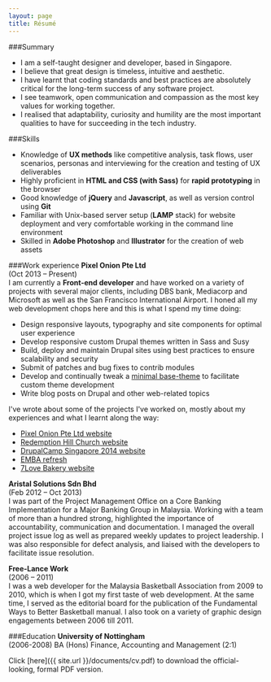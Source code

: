 ```yaml
---
layout: page
title: Résumé
---
```

###Summary
<ul class="summary">
<li class="no-margin">I am a self-taught designer and developer, based in Singapore.</li>
<li class="no-margin">I believe that great design is timeless, intuitive and aesthetic.</li>
<li class="no-margin">I have learnt that coding standards and best practices are absolutely critical for the long-term success of any software project.</li>
<li class="no-margin">I see teamwork, open communication and compassion as the most key values for working together. </li>
<li class>I realised that adaptability, curiosity and humility are the most important qualities to have for succeeding in the tech industry.</li>
</ul>

###Skills
<ul class="skills">
<li class="no-margin">Knowledge of <strong>UX methods</strong> like competitive analysis, task flows, user scenarios, personas and interviewing for the creation and testing of UX deliverables</li>
<li class="no-margin">Highly proficient in <strong>HTML and CSS (with Sass)</strong> for <strong>rapid prototyping</strong> in the browser</li>
<li class="no-margin">Good knowledge of <strong>jQuery</strong> and <strong>Javascript</strong>, as well as version control using <strong>Git</strong></li>
<li class="no-margin">Familiar with Unix-based server setup (<strong>LAMP</strong> stack) for website deployment and very comfortable working in the command line environment</li>
<li class>Skilled in <strong>Adobe Photoshop</strong> and <strong>Illustrator</strong> for the creation of web assets</li>
</ul>

###Work experience
**Pixel Onion Pte Ltd**  
(Oct 2013 – Present)  
I am currently a **Front-end developer** and have worked on a variety of projects with several major clients, including DBS bank, Mediacorp and Microsoft as well as the San Francisco International Airport. I honed all my web development chops here and this is what I spend my time doing:

<ul class="exp-po">
<li class="no-margin">Design responsive layouts, typography and site components for optimal user experience</li>
<li class="no-margin">Develop responsive custom Drupal themes written in Sass and Susy</li>
<li class="no-margin">Build, deploy and maintain Drupal sites using best practices to ensure scalability and security</li>
<li class="no-margin">Submit of patches and bug fixes to contrib modules</li>
<li class="no-margin">Develop and continually tweak a <a href="https://www.drupal.org/sandbox/hj_chen/2345293">minimal base-theme</a> to facilitate custom theme development</li>
<li class>Write blog posts on Drupal and other web-related topics</li>
</ul>

<p class="no-margin">I've wrote about some of the projects I've worked on, mostly about my experiences and what I learnt along the way:</p>

<ul>
<li class="no-margin"><a href="{{ site.url }}/blog/the-one-where-i-learn-responsive/">Pixel Onion Pte Ltd website</a></li>
<li class="no-margin"><a href="{{ site.url }}/blog/the-one-with-many-iterations/">Redemption Hill Church website</a></li>
<li class="no-margin"><a href="{{ site.url }}/blog/the-one-where-people-get-a-say/">DrupalCamp Singapore 2014 website</a></li>
<li class="no-margin"><a href="{{ site.url }}/blog/the-one-where-i-grok-jquery/">EMBA refresh</a></li>
<li><a href="{{ site.url }}/blog/the-one-built-from-128-pictures-of-cakes/">7Love Bakery website</a></li>
</ul>

**Aristal Solutions Sdn Bhd**  
(Feb 2012 – Oct 2013)  
I was part of the Project Management Office on a Core Banking Implementation for a Major Banking Group in Malaysia. Working with a team of more than a hundred strong, highlighted the importance of accountability, communication and documentation. I managed the overall project issue log as well as prepared weekly updates to project leadership. I was also responsible for defect analysis, and liaised with the developers to facilitate issue resolution.

**Free-Lance Work**  
(2006 – 2011)  
I was a web developer for the Malaysia Basketball Association from 2009 to 2010, which is when I got my first taste of web development. At the same time, I served as the editorial board for the publication of the Fundamental Ways to Better Basketball manual. I also took on a variety of graphic design engagements between 2006 till 2011. 

###Education
**University of Nottingham**  
(2006-2008)
BA (Hons) Finance, Accounting and Management (2:1)

Click [here]({{ site.url }}/documents/cv.pdf) to download the official-looking, formal PDF version.
